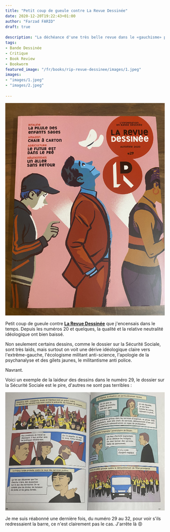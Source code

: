 ```yaml
---
title: "Petit coup de gueule contre La Revue Dessinée"
date: 2020-12-20T19:22:43+01:00
author: "Farzad FARID"
draft: true

description: "La déchéance d'une très belle revue dans le «gauchisme» primaire"
tags:
- Bande Dessinée
- Critique
- Book Review
- Bookworm
featured_image: "/fr/books/rip-revue-dessinee/images/1.jpeg"
images:
- "images/1.jpeg"
- "images/2.jpeg"

---
```


![image](images/1.jpeg#layoutTextWidth)

Petit coup de gueule contre **[La Revue Dessinée](https://www.4revues.fr/la-revue-dessinee/)** que j'encensais dans le temps. Depuis les numéros
20 et quelques, la qualité et la relative neutralité idéologique ont bien baissé.

Non seulement certains dessins, comme le dossier sur la Sécurité Sociale, sont très laids, 
mais surtout on voit une dérive idéologique claire vers l'extrême-gauche, l'écologisme militant
anti-science, l'apologie de la psychanalyse et des gilets jaunes, le militantisme anti police.

Navrant.

Voici un exemple de la laideur des dessins dans le numéro 29, le dossier sur la Sécurité Sociale
est le pire, d'autres ne sont pas terribles :

![image](images/2.jpeg#layoutTextWidth)

Je me suis réabonné une dernière fois, du numéro 29 au 32, pour voir s'ils redressaient la barre, 
ce n'est clairement pas le cas. J'arrête là :rage:
